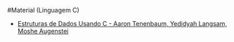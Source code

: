 #Material (Linguagem C)

+ [Estruturas de Dados Usando C - Aaron Tenenbaum, Yedidyah Langsam, Moshe Augenstei](estruturas_de_dados_usando_c-aaron_ai_tenenbaum-yedidyah_langsam-moshe-j-augenstei.pdf)
